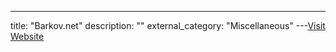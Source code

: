 ---
title: "Barkov.net"
description: ""
external_category: "Miscellaneous"
---[Visit Website](http://vk.barkov.net)

